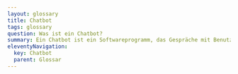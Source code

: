 ```yaml
---
layout: glossary
title: Chatbot
tags: glossary
question: Was ist ein Chatbot?
summary: Ein Chatbot ist ein Softwareprogramm, das Gespräche mit Benutzern in natürlicher Sprache führt. Diese Interaktionen können über verschiedene [Kanäle](/glossar/chat-kanal/) wie Messaging-Anwendungen, Websites oder Telefonanrufe erfolgen. Chatbots nutzen [künstliche Intelligenz](/glossar/kuenstliche-intelligenz/), um Antworten auf Benutzeranfragen zu generieren. Sie werden oft für Kundenservice und Informationserfassung verwendet.
eleventyNavigation:
  key: Chatbot
  parent: Glossar
---
```

